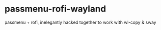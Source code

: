 # passmenu-rofi-wayland
passmenu + rofi, inelegantly hacked together to work with wl-copy &amp; sway
